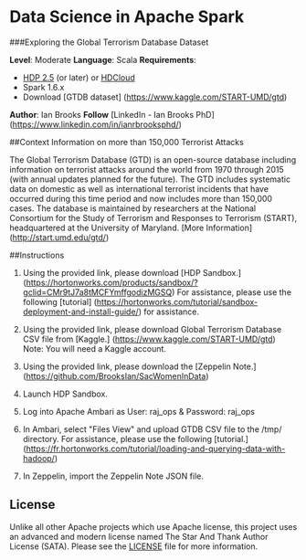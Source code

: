 # Data Science in Apache Spark 
###Exploring the Global Terrorism Database Dataset

**Level**: Moderate
**Language**: Scala
**Requirements**: 
- [HDP 2.5](http://hortonworks.com/products/sandbox/) (or later) or [HDCloud](https://hortonworks.github.io/hdp-aws/)
- Spark 1.6.x
- Download [GTDB dataset] (https://www.kaggle.com/START-UMD/gtd)

**Author**: Ian Brooks
**Follow** [LinkedIn - Ian Brooks PhD] (https://www.linkedin.com/in/ianrbrooksphd/)

##Context
Information on more than 150,000 Terrorist Attacks

The Global Terrorism Database (GTD) is an open-source database including information on terrorist attacks around the world from 1970 through 2015 (with annual updates planned for the future). The GTD includes systematic data on domestic as well as international terrorist incidents that have occurred during this time period and now includes more than 150,000 cases. The database is maintained by researchers at the National Consortium for the Study of Terrorism and Responses to Terrorism (START), headquartered at the University of Maryland. [More Information] (http://start.umd.edu/gtd/)

##Instructions 
1. Using the provided link, please download [HDP Sandbox.] (https://hortonworks.com/products/sandbox/?gclid=CMr9tJ7a8tMCFYmffgodizMGSQ)  For assistance, please use the following [tutorial] (https://hortonworks.com/tutorial/sandbox-deployment-and-install-guide/) for assistance. 

2. Using the provided link, please download Global Terrorism Database CSV file from [Kaggle.] (https://www.kaggle.com/START-UMD/gtd)  Note: You will need a Kaggle account. 

3. Using the provided link, please download the [Zeppelin Note.] (https://github.com/BrooksIan/SacWomenInData) 

4. Launch HDP Sandbox. 

5. Log into Apache Ambari as User: raj_ops & Password: raj_ops

6. In Ambari, select "Files View" and upload GTDB CSV file to the /tmp/ directory.  For assistance, please use the following [tutorial.] (https://fr.hortonworks.com/tutorial/loading-and-querying-data-with-hadoop/)

7. In Zeppelin, import the Zeppelin Note JSON file. 


## License
Unlike all other Apache projects which use Apache license, this project uses an advanced and modern license named The Star And Thank Author License (SATA). Please see the [LICENSE](LICENSE) file for more information.

